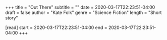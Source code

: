 +++
title = "Out There"
subtitle = ""
date = 2020-03-17T22:23:51-04:00
draft = false
author = "Kate Folk"
genre = "Science Fiction"
length = "Short story"

[read]
  start = 2020-03-17T22:23:51-04:00
  end = 2020-03-17T22:23:51-04:00
+++
